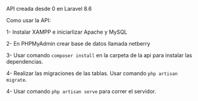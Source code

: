 API creada desde 0 en Laravel 8.6

Como usar la API:

1- Instalar XAMPP e iniciarlizar Apache y MySQL

2- En PHPMyAdmin crear base de datos llamada netberry

3- Usar comando `composer install` en la carpeta de la api para instalar las dependencias.

4- Realizar las migraciones de las tablas. Usar comando `php artisan migrate`.

4- Usar comando `php artisan serve` para correr el servidor.
